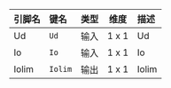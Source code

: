 <!--
DO NOT EDIT THIS FILE DIRECTLY.
This file is generated by tools/comp-docs.js.
All changes will be overwritten by regeneration.
-->

<slot class="model-pins">

| 引脚名 | 键名 | 类型 | 维度 | 描述 |
|:------ |:---- |:----:|:----:|:---- |
| Ud | `Ud` | 输入 | 1 x 1 | Ud |
| Io | `Io` | 输入 | 1 x 1 | Io |
| Iolim | `Iolim` | 输出 | 1 x 1 | Iolim |

</slot>
